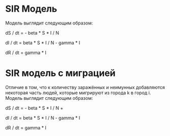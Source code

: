 # SIR Модель

Модель выглядит следующим образом:

dS / dt = - beta * S * I / N

dI / dt = beta * S * I / N - gamma * I

dR / dt = gamma * I

# SIR модель с миграцией

Отличие в том, что к количеству заражённых и неимунных добавляются
некоторая часть людей, которые мигрируют из города k в город i.
Модель выглядит следующим образом:

dS / dt = - beta * S * I / N +

dI / dt = beta * S * I / N - gamma * I

dR / dt = gamma * I